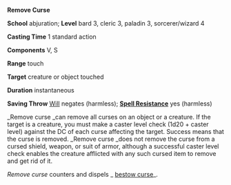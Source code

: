  **Remove Curse**

**School** abjuration; **Level** bard 3, cleric 3, paladin 3, sorcerer/wizard 4

**Casting Time** 1 standard action

**Components** V, S

**Range** touch

**Target** creature or object touched

**Duration** instantaneous

**Saving Throw** [Will](../combat.md#_will) negates (harmless); **[Spell Resistance](../glossary.md#_spell-resistance)** yes (harmless)

_Remove curse _can remove all curses on an object or a creature. If the target is a creature, you must make a caster level check (1d20 + caster level) against the DC of each curse affecting the target. Success means that the curse is removed. _Remove curse _does not remove the curse from a cursed shield, weapon, or suit of armor, although a successful caster level check enables the creature afflicted with any such cursed item to remove and get rid of it.

_Remove curse_ counters and dispels _ [bestow curse](bestowCurse.md#_bestow-curse)_.


